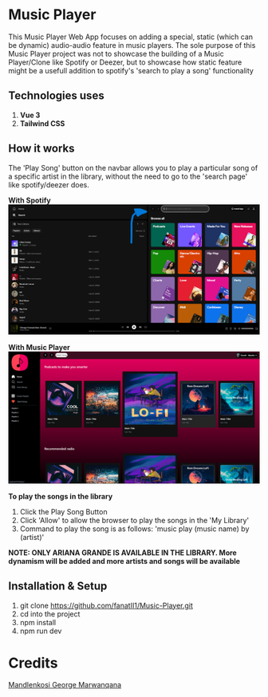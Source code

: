 # Music Player

This Music Player Web App focuses on adding a special, static (which can be dynamic) audio-audio feature in music players.
The sole purpose of this Music Player project was not to showcase the building of a Music Player/Clone like Spotify or Deezer,
but to showcase how static feature might be a usefull addition to spotify's 'search to play a song' functionality

## Technologies uses
1. **Vue 3**
2. **Tailwind CSS**

## How it works
The 'Play Song' button on the navbar allows you to play a particular song of a specific artist in the library, without the need to go to the 'search page' like spotify/deezer does.

**With Spotify**
[![SPOTIFY PAGE](https://raw.githubusercontent.com/fanatII1/Music-Player/main/spotify-clone/public/images/docs/Spotify-Search.png)](https://open.spotify.com/search/)

**With Music Player**
![MUSIC PLAYER PAGE](https://raw.githubusercontent.com/fanatII1/Music-Player/main/spotify-clone/public/images/docs/Home.png)

**To play the songs in the library**
1. Click the Play Song Button
2. Click 'Allow' to allow the browser to play the songs in the 'My Library'
3. Command to play the song is as follows: 'music play (music name) by (artist)'

**NOTE: ONLY ARIANA GRANDE IS AVAILABLE IN THE LIBRARY. More dynamism will be added and more artists and songs will be available**

## Installation & Setup
1. git clone https://github.com/fanatII1/Music-Player.git
2. cd into the project
3. npm install
4. npm run dev

# Credits
[Mandlenkosi George Marwanqana](https://www.linkedin.com/in/mandlenkosi-marwanqana-b08357218/)

